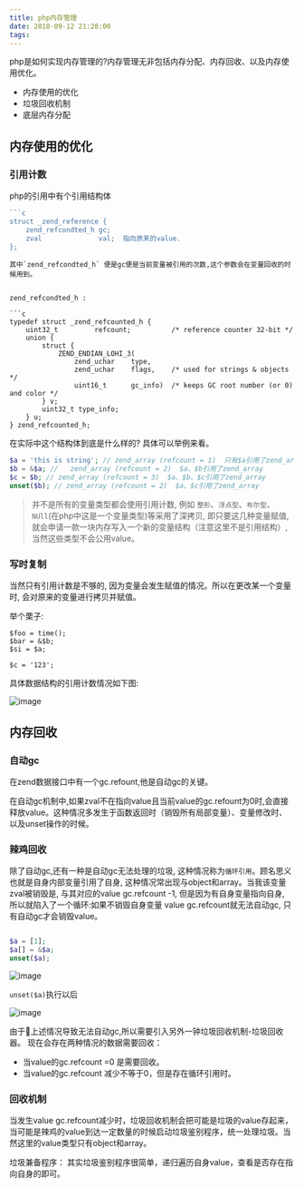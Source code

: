 ```yaml
---
title: php内存管理
date: 2018-09-12 21:28:00
tags:
---
```


php是如何实现内存管理的?内存管理无非包括内存分配、内存回收、以及内存使用优化。

- 内存使用的优化
- 垃圾回收机制
- 底层内存分配


## 内存使用的优化

### 引用计数

php的引用中有个引用结构体

```php
```c
struct _zend_reference {
    zend_refcondted_h gc;
    zval              val;  指向原来的value.
};
```
```
其中`zend_refcondted_h` 便是gc便是当前变量被引用的次数,这个参数会在变量回收的时候用到。


zend_refcondted_h :

```c
typedef struct _zend_refcounted_h {
	uint32_t         refcount;			/* reference counter 32-bit */
	union {
		struct {
			ZEND_ENDIAN_LOHI_3(
				zend_uchar    type,
				zend_uchar    flags,    /* used for strings & objects */
				uint16_t      gc_info)  /* keeps GC root number (or 0) and color */
		} v;
		uint32_t type_info;
	} u;
} zend_refcounted_h;
```

在实际中这个结构体到底是什么样的? 具体可以举例来看。

```php
$a = 'this is string'; // zend_array (refcount = 1)  只有$a引用了zend_array
$b = &$a; //   zend_array (refcount = 2)  $a、$b引用了zend_array
$c = $b; // zend_array (refcount = 3)  $a、$b、$c引用了zend_array
unset($b); // zend_array (refcount = 2)  $a、$c引用了zend_array
```

> 并不是所有的变量类型都会使用引用计数, 例如 `整形`、`浮点型`、`布尔型`、`NUll`(在php中这是一个变量类型)等采用了深拷贝,
即只要这几种变量赋值, 就会申请一款一块内存写入一个新的变量结构（注意这里不是引用结构）,当然这些类型不会公用value。



### 写时复制

当然只有引用计数是不够的, 因为变量会发生赋值的情况。所以在更改某一个变量时, 会对原来的变量进行拷贝并赋值。

举个栗子:

```
$foo = time();
$bar = &$b;
$si = $a;

$c = '123';
```

具体数据结构的引用计数情况如下图:



![image](/photo/img/php内存管理/写时复制.png)

## 内存回收

### 自动gc
在zend数据接口中有一个gc.refount,他是自动gc的关键。

在自动gc机制中,如果zval不在指向value且当前value的gc.refount为0时,会直接释放value。这种情况多发生于函数返回时（销毁所有局部变量）、变量修改时、以及unset操作的时候。


### 辣鸡回收

除了自动gc,还有一种是自动gc无法处理的垃圾, 这种情况称为`循环引用`。顾名思义也就是自身内部变量引用了自身, 这种情况常出现与object和array。当我该变量zval被销毁是, 与其对应的value gc.refcount -1,
但是因为有自身变量指向自身, 所以就陷入了一个循环:如果不销毁自身变量 value gc.refcount就无法自动gc, 只有自动gc才会销毁value。

```php

$a = [1];
$a[] = &$a;
unset($a);

```

![image](/photo/img/php内存管理/自身引用.png)

`unset($a)`执行以后

![image](/photo/img/php内存管理/释放.png)

由于上述情况导致无法自动gc,所以需要引入另外一钟垃圾回收机制-垃圾回收器。
现在会存在两种情况的数据需要回收：
- 当value的gc.refcount =0 是需要回收。
- 当value的gc.refcount 减少不等于0，但是存在循环引用时。

### 回收机制

当发生value gc.refcount减少时，垃圾回收机制会把可能是垃圾的value存起来， 当可能是辣鸡的value到达一定数量的时候启动垃圾鉴别程序，统一处理垃圾。当然这里的value类型只有object和array。

垃圾兼备程序：
其实垃圾鉴别程序很简单，递归遍历自身value，查看是否存在指向自身的即可。